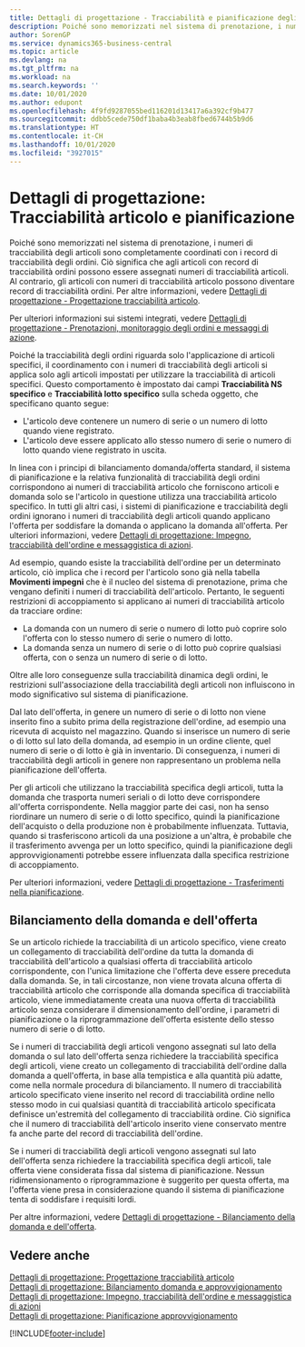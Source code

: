 ```yaml
---
title: Dettagli di progettazione - Tracciabilità e pianificazione degli articoli | Microsoft Docs
description: Poiché sono memorizzati nel sistema di prenotazione, i numeri di tracciabilità degli articoli sono completamente coordinati con i record di tracciabilità degli ordini.
author: SorenGP
ms.service: dynamics365-business-central
ms.topic: article
ms.devlang: na
ms.tgt_pltfrm: na
ms.workload: na
ms.search.keywords: ''
ms.date: 10/01/2020
ms.author: edupont
ms.openlocfilehash: 4f9fd9287055bed116201d13417a6a392cf9b477
ms.sourcegitcommit: ddbb5cede750df1baba4b3eab8fbed6744b5b9d6
ms.translationtype: HT
ms.contentlocale: it-CH
ms.lasthandoff: 10/01/2020
ms.locfileid: "3927015"
---
```

# <a name="design-details-item-tracking-and-planning"></a>Dettagli di progettazione: Tracciabilità articolo e pianificazione
Poiché sono memorizzati nel sistema di prenotazione, i numeri di tracciabilità degli articoli sono completamente coordinati con i record di tracciabilità degli ordini. Ciò significa che agli articoli con record di tracciabilità ordini possono essere assegnati numeri di tracciabilità articoli. Al contrario, gli articoli con numeri di tracciabilità articolo possono diventare record di tracciabilità ordini. Per altre informazioni, vedere [Dettagli di progettazione - Progettazione tracciabilità articolo](design-details-item-tracking-design.md).

Per ulteriori informazioni sui sistemi integrati, vedere [Dettagli di progettazione - Prenotazioni, monitoraggio degli ordini e messaggi di azione](design-details-reservation-order-tracking-and-action-messaging.md).

Poiché la tracciabilità degli ordini riguarda solo l'applicazione di articoli specifici, il coordinamento con i numeri di tracciabilità degli articoli si applica solo agli articoli impostati per utilizzare la tracciabilità di articoli specifici. Questo comportamento è impostato dai campi **Tracciabilità NS specifico** e **Tracciabilità lotto specifico** sulla scheda oggetto, che specificano quanto segue:

- L'articolo deve contenere un numero di serie o un numero di lotto quando viene registrato.
- L'articolo deve essere applicato allo stesso numero di serie o numero di lotto quando viene registrato in uscita.

In linea con i principi di bilanciamento domanda/offerta standard, il sistema di pianificazione e la relativa funzionalità di tracciabilità degli ordini corrispondono ai numeri di tracciabilità articolo che forniscono articoli e domanda solo se l'articolo in questione utilizza una tracciabilità articolo specifico. In tutti gli altri casi, i sistemi di pianificazione e tracciabilità degli ordini ignorano i numeri di tracciabilità degli articoli quando applicano l'offerta per soddisfare la domanda o applicano la domanda all'offerta. Per ulteriori informazioni, vedere [Dettagli di progettazione: Impegno, tracciabilità dell'ordine e messaggistica di azioni](design-details-reservation-order-tracking-and-action-messaging.md).

Ad esempio, quando esiste la tracciabilità dell'ordine per un determinato articolo, ciò implica che i record per l'articolo sono già nella tabella **Movimenti impegni** che è il nucleo del sistema di prenotazione, prima che vengano definiti i numeri di tracciabilità dell'articolo. Pertanto, le seguenti restrizioni di accoppiamento si applicano ai numeri di tracciabilità articolo da tracciare ordine:

- La domanda con un numero di serie o numero di lotto può coprire solo l'offerta con lo stesso numero di serie o numero di lotto.
- La domanda senza un numero di serie o di lotto può coprire qualsiasi offerta, con o senza un numero di serie o di lotto.

Oltre alle loro conseguenze sulla tracciabilità dinamica degli ordini, le restrizioni sull'associazione della tracciabilità degli articoli non influiscono in modo significativo sul sistema di pianificazione.

Dal lato dell'offerta, in genere un numero di serie o di lotto non viene inserito fino a subito prima della registrazione dell'ordine, ad esempio una ricevuta di acquisto nel magazzino. Quando si inserisce un numero di serie o di lotto sul lato della domanda, ad esempio in un ordine cliente, quel numero di serie o di lotto è già in inventario. Di conseguenza, i numeri di tracciabilità degli articoli in genere non rappresentano un problema nella pianificazione dell'offerta.

Per gli articoli che utilizzano la tracciabilità specifica degli articoli, tutta la domanda che trasporta numeri seriali o di lotto deve corrispondere all'offerta corrispondente. Nella maggior parte dei casi, non ha senso riordinare un numero di serie o di lotto specifico, quindi la pianificazione dell'acquisto o della produzione non è probabilmente influenzata. Tuttavia, quando si trasferiscono articoli da una posizione a un'altra, è probabile che il trasferimento avvenga per un lotto specifico, quindi la pianificazione degli approvvigionamenti potrebbe essere influenzata dalla specifica restrizione di accoppiamento.

Per ulteriori informazioni, vedere [Dettagli di progettazione - Trasferimenti nella pianificazione](design-details-transfers-in-planning.md).

## <a name="balancing-demand-and-supply"></a>Bilanciamento della domanda e dell'offerta
Se un articolo richiede la tracciabilità di un articolo specifico, viene creato un collegamento di tracciabilità dell'ordine da tutta la domanda di tracciabilità dell'articolo a qualsiasi offerta di tracciabilità articolo corrispondente, con l'unica limitazione che l'offerta deve essere preceduta dalla domanda. Se, in tali circostanze, non viene trovata alcuna offerta di tracciabilità articolo che corrisponde alla domanda specifica di tracciabilità articolo, viene immediatamente creata una nuova offerta di tracciabilità articolo senza considerare il dimensionamento dell'ordine, i parametri di pianificazione o la riprogrammazione dell'offerta esistente dello stesso numero di serie o di lotto.

Se i numeri di tracciabilità degli articoli vengono assegnati sul lato della domanda o sul lato dell'offerta senza richiedere la tracciabilità specifica degli articoli, viene creato un collegamento di tracciabilità dell'ordine dalla domanda a quell'offerta, in base alla tempistica e alla quantità più adatte, come nella normale procedura di bilanciamento. Il numero di tracciabilità articolo specificato viene inserito nel record di tracciabilità ordine nello stesso modo in cui qualsiasi quantità di tracciabilità articolo specificata definisce un'estremità del collegamento di tracciabilità ordine. Ciò significa che il numero di tracciabilità dell'articolo inserito viene conservato mentre fa anche parte del record di tracciabilità dell'ordine.

Se i numeri di tracciabilità degli articoli vengono assegnati sul lato dell'offerta senza richiedere la tracciabilità specifica degli articoli, tale offerta viene considerata fissa dal sistema di pianificazione. Nessun ridimensionamento o riprogrammazione è suggerito per questa offerta, ma l'offerta viene presa in considerazione quando il sistema di pianificazione tenta di soddisfare i requisiti lordi.

Per altre informazioni, vedere [Dettagli di progettazione - Bilanciamento della domanda e dell'offerta](design-details-balancing-demand-and-supply.md).  

## <a name="see-also"></a>Vedere anche  
[Dettagli di progettazione: Progettazione tracciabilità articolo](design-details-item-tracking-design.md)  
[Dettagli di progettazione: Bilanciamento domanda e approvvigionamento](design-details-balancing-demand-and-supply.md)  
[Dettagli di progettazione: Impegno, tracciabilità dell'ordine e messaggistica di azioni](design-details-reservation-order-tracking-and-action-messaging.md)   
[Dettagli di progettazione: Pianificazione approvvigionamento](design-details-supply-planning.md)  


[!INCLUDE[footer-include](includes/footer-banner.md)]